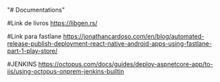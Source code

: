 "# Documentations" 

#Link de livros
https://libgen.rs/

#Link para fastlane 
https://jonathancardoso.com/en/blog/automated-release-publish-deployment-react-native-android-apps-using-fastlane-part-1-play-store/

#JENKINS
https://octopus.com/docs/guides/deploy-aspnetcore-app/to-iis/using-octopus-onprem-jenkins-builtin